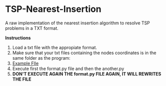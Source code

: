 # TSP-Nearest-Insertion
A raw implementation of the nearest insertion algorithm to resolve TSP problems in a TXT format.

<b>Instructions</b>
1. Load a txt file with the appropiate format.
2. Make sure that your txt files containing the nodes coordinates is in the same folder as the program: 
3. [Example FIle](https://github.com/sjas666/TSP-Nearest-Insertion/blob/main/examplefile/5nodes.txt)
4. Execute first the format.py file and then the another.py                                     
5. **DON'T EXECUTE AGAIN THE format.py FILE AGAIN, IT WILL REWRITES THE FILE**
